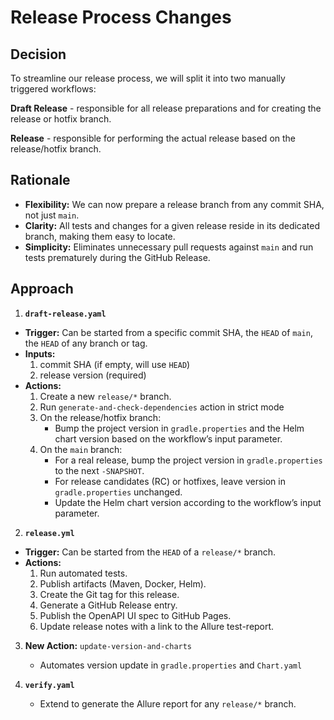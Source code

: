 # Release Process Changes

## Decision

To streamline our release process, we will split it into two manually triggered workflows:

**Draft Release** - responsible for all release preparations and for creating the release or hotfix branch.

**Release** - responsible for performing the actual release based on the release/hotfix branch.

## Rationale

- **Flexibility:** We can now prepare a release branch from any commit SHA, not just `main`.
- **Clarity:** All tests and changes for a given release reside in its dedicated branch, making them easy to locate.
- **Simplicity:** Eliminates unnecessary pull requests against `main` and run tests prematurely during the GitHub Release.


## Approach 

1. **`draft-release.yaml`**
- **Trigger:** Can be started from a specific commit SHA, the `HEAD` of `main`, the `HEAD` of any branch or tag.
- **Inputs:**
    1) commit SHA (if empty, will use `HEAD`)
    2) release version (required)
- **Actions:**
    1. Create a new `release/*` branch.
    2. Run `generate-and-check-dependencies` action in strict mode
    3. On the release/hotfix branch:
        - Bump the project version in `gradle.properties` and the Helm chart version based on the workflow’s input parameter.
    4. On the `main` branch:
        - For a real release, bump the project version in `gradle.properties` to the next `-SNAPSHOT`.
        - For release candidates (RC) or hotfixes, leave version in `gradle.properties` unchanged.
        - Update the Helm chart version according to the workflow’s input parameter.

2. **`release.yml`**
- **Trigger:** Can be started from the `HEAD` of a `release/*` branch.
- **Actions:**
    1) Run automated tests.
    2) Publish artifacts (Maven, Docker, Helm).
    3) Create the Git tag for this release.
    4) Generate a GitHub Release entry.
    5) Publish the OpenAPI UI spec to GitHub Pages.
    6) Update release notes with a link to the Allure test-report.

3. **New Action:** `update-version-and-charts`
    - Automates version update in `gradle.properties` and `Chart.yaml`

4. **`verify.yaml`**
    - Extend to generate the Allure report for any `release/*` branch.
